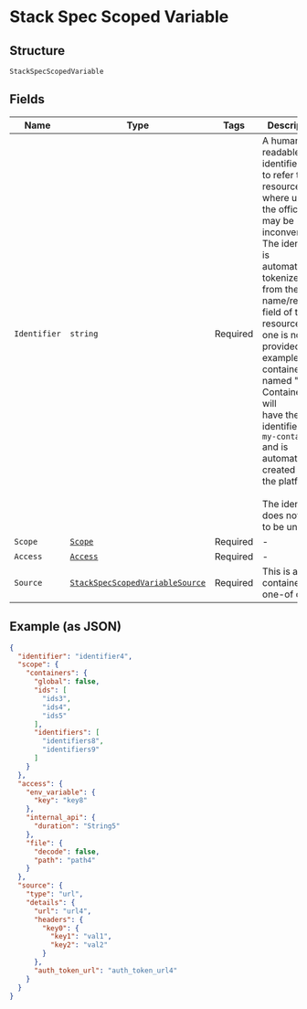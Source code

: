 
# Stack Spec Scoped Variable

## Structure

`StackSpecScopedVariable`

## Fields

| Name | Type | Tags | Description |
|  --- | --- | --- | --- |
| `Identifier` | `string` | Required | A human-readable identifier used to refer to a resource, where using the official ID may be inconvenient.<br>The identifier is automatically tokenized from the name/relevant field of the resource if one is not provided. For example, a container named "My Container" will<br>have the identifier of `my-container` and is automatically created by the platform.<br><br>The identifier does not have to be unique. |
| `Scope` | [`Scope`](../../doc/models/scope.md) | Required | - |
| `Access` | [`Access`](../../doc/models/access.md) | Required | - |
| `Source` | [`StackSpecScopedVariableSource`](../../doc/models/containers/stack-spec-scoped-variable-source.md) | Required | This is a container for one-of cases. |

## Example (as JSON)

```json
{
  "identifier": "identifier4",
  "scope": {
    "containers": {
      "global": false,
      "ids": [
        "ids3",
        "ids4",
        "ids5"
      ],
      "identifiers": [
        "identifiers8",
        "identifiers9"
      ]
    }
  },
  "access": {
    "env_variable": {
      "key": "key8"
    },
    "internal_api": {
      "duration": "String5"
    },
    "file": {
      "decode": false,
      "path": "path4"
    }
  },
  "source": {
    "type": "url",
    "details": {
      "url": "url4",
      "headers": {
        "key0": {
          "key1": "val1",
          "key2": "val2"
        }
      },
      "auth_token_url": "auth_token_url4"
    }
  }
}
```

